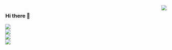 <img align="right" src="https://github-readme-stats.vercel.app/api?username=Macr0phag3&show_icons=true&theme=radical&hide_title=true" />

### Hi there 👋

![](https://img.shields.io/badge/Language-Python-brightgreen?style=flat&logo=c%2b%2b)<br>
![](https://img.shields.io/badge/Platform-Linux/MacOS-red?style=flat&logo=Linux&logoColor=white)<br>
![](https://img.shields.io/badge/Occupation-安全工程师-blue?style=flat&logo=red%20hat)<br>
![](https://img.shields.io/badge/%F0%9F%8D%8A-killer-orange)

<!-- <img align="left" src="https://github-readme-stats.vercel.app/api/top-langs/?username=Macr0phag3&layout=compact&hide=css,html" /> -->
